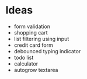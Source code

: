 # Ideas

- form validation
- shopping cart
- list filtering using input
- credit card form
- debounced typing indicator
- todo list
- calculator
- autogrow textarea